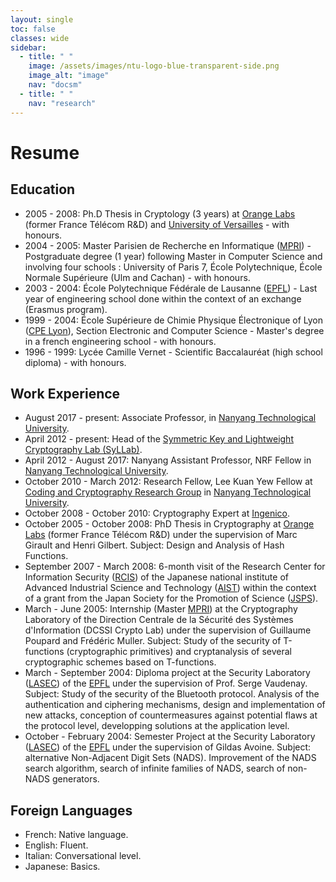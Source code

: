 ```yaml
---
layout: single
toc: false
classes: wide
sidebar:
  - title: " "
    image: /assets/images/ntu-logo-blue-transparent-side.png
    image_alt: "image"
    nav: "docsm"
  - title: " "
    nav: "research"
---
```



# Resume

## Education
- 2005 - 2008: Ph.D Thesis in Cryptology (3 years) at [Orange Labs](http://www.orange.com/en_EN/) (former France Télécom R&D) and [University of Versailles](http://www.uvsq.fr/) - with honours. 
- 2004 - 2005: Master Parisien de Recherche en Informatique ([MPRI](http://mpri.master.univ-paris7.fr/)) - Postgraduate degree (1 year) following Master in Computer Science and involving four schools : University of Paris 7, École Polytechnique, École Normale Supérieure (Ulm and Cachan) - with honours.
- 2003 - 2004: École Polytechnique Fédérale de Lausanne ([EPFL](http://www.epfl.ch/)) - Last year of engineering school done within the context of an exchange (Erasmus program).
- 1999 - 2004: École Supérieure de Chimie Physique Électronique of Lyon ([CPE Lyon](http://www.cpe.fr/fr2/gb/default_gb.asp)), Section Electronic and Computer Science - Master's degree in a french engineering school - with honours.
- 1996 - 1999: Lycée Camille Vernet - Scientific Baccalauréat (high school diploma) - with honours.


## Work Experience
- August 2017 - present: Associate Professor, in [Nanyang Technological University](http://www.ntu.edu.sg/).
- April 2012 - present: Head of the [Symmetric Key and Lightweight Cryptography Lab (SyLLab)](https://syllab-ntu.github.io/syllab/).
- April 2012 - August 2017: Nanyang Assistant Professor, NRF Fellow in [Nanyang Technological University](http://www.ntu.edu.sg/).
- October 2010 - March 2012: Research Fellow, Lee Kuan Yew Fellow at [Coding and Cryptography Research Group](http://www1.spms.ntu.edu.sg/~ccrg/) in [Nanyang Technological University](http://www.ntu.edu.sg/).
- October 2008 - October 2010: Cryptography Expert at [Ingenico](http://www.ingenico.com/).
- October 2005 - October 2008: PhD Thesis in Cryptography at [Orange Labs](http://www.orange.com/en_EN/) (former France Télécom R&D) under the supervision of Marc Girault and Henri Gilbert. 
Subject: Design and Analysis of Hash Functions. 
- September 2007 - March 2008: 6-month visit of the Research Center for Information Security ([RCIS](http://www.rcis.aist.go.jp/)) of the Japanese national institute of Advanced Industrial Science and Technology ([AIST](http://www.aist.go.jp/)) within the context of a grant from the Japan Society for the Promotion of Science ([JSPS](http://www.jsps.go.jp/english/)). 
- March - June 2005: Internship (Master [MPRI](http://mpri.master.univ-paris7.fr/)) at the Cryptography Laboratory of the Direction Centrale de la Sécurité des Systèmes d'Information (DCSSI Crypto Lab) under the supervision of Guillaume Poupard and Frédéric Muller. 
Subject: Study of the security of T-functions (cryptographic primitives) and cryptanalysis of several cryptographic schemes based on T-functions.
- March - September 2004: Diploma project at the Security Laboratory ([LASEC](http://lasecwww.epfl.ch/)) of the [EPFL](http://www.epfl.ch/) under the supervision of Prof. Serge Vaudenay. 
Subject: Study of the security of the Bluetooth protocol. Analysis of the authentication and ciphering mechanisms, design and implementation of new attacks, conception of countermeasures against potential flaws at the protocol level, developping solutions at the application level.
- October - February 2004: Semester Project at the Security Laboratory ([LASEC](http://lasecwww.epfl.ch/)) of the [EPFL](http://www.epfl.ch/) under the supervision of Gildas Avoine. 
Subject: alternative Non-Adjacent Digit Sets (NADS). Improvement of the NADS search algorithm, search of infinite families of NADS, search of non-NADS generators.


## Foreign Languages
- French: Native language.
- English: Fluent.
- Italian: Conversational level.
- Japanese: Basics.
